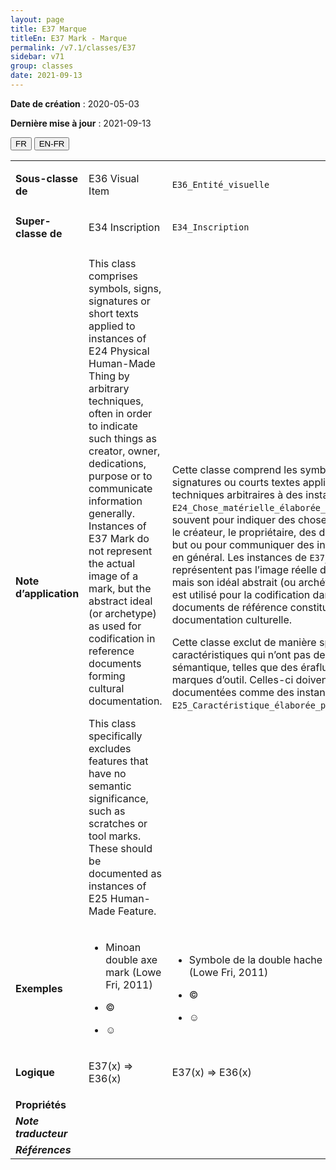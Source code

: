 ```yaml
---
layout: page
title: E37 Marque
titleEn: E37 Mark - Marque
permalink: /v7.1/classes/E37
sidebar: v71
group: classes
date: 2021-09-13
---
```


**Date de création** : 2020-05-03

**Dernière mise à jour** : 2021-09-13

<div class="lang-buttons">
  <button id="fr" class="activate">FR</button>
  <button id="en-fr">EN-FR</button>
</div>

<table>
	<tbody>
	<tr>
		<td><strong>Sous-classe de</strong></td>
		<td class="en"><p>E36 Visual Item</p>
				</td>
			<td><p><code class="language-plaintext highlighter-rouge">E36_Entité_visuelle</code></p>
				</td>
			</tr>
		<tr>
		<td><strong>Super-classe de</strong></td>
		<td class="en"><p>E34 Inscription</p>
				</td>
			<td><p><code class="language-plaintext highlighter-rouge">E34_Inscription</code></p>
				</td>
			</tr>
		<tr>
		<td><strong>Note d’application</strong></td>
		<td class="en"><p>This class comprises symbols, signs, signatures or short texts applied to instances of E24 Physical Human-Made Thing by arbitrary techniques, often in order to indicate such things as creator, owner, dedications, purpose or to communicate information generally. Instances of E37 Mark do not represent the actual image of a mark, but the abstract ideal (or archetype) as used for codification in reference documents forming cultural documentation.</p>
				<p>This class specifically excludes features that have no semantic significance, such as scratches or tool marks. These should be documented as instances of E25 Human-Made Feature.</p>
				</td>
			<td><p>Cette classe comprend les symboles, signes, signatures ou courts textes appliqués par des techniques arbitraires à des instances de <code class="language-plaintext highlighter-rouge">E24_Chose_matérielle_élaborée_par_l’humain</code>, souvent pour indiquer des choses telles que le créateur, le propriétaire, des dédicaces, le but ou pour communiquer des informations en général. Les instances de <code class="language-plaintext highlighter-rouge">E37_Marque</code> ne représentent pas l’image réelle d’une marque, mais son idéal abstrait (ou archétype) tel qu’il est utilisé pour la codification dans les documents de référence constituant la documentation culturelle.    </p>
				<p></p>
				<p>Cette classe exclut de manière spécifique les caractéristiques qui n’ont pas de signification sémantique, telles que des éraflures ou des marques d’outil. Celles-ci doivent être documentées comme des instances de <code class="language-plaintext highlighter-rouge">E25_Caractéristique_élaborée_par_l’humain</code>.</p>
				</td>
			</tr>
		<tr>
		<td><strong>Exemples</strong></td>
		<td class="en"><ul><li><p>Minoan double axe mark (Lowe Fri, 2011)</p>
				</li>
						<li><p>©</p>
				</li>
							<li><p>☺</p>
				</li></ul>
							</td>
			<td><ul><li><p>Symbole de la double hache minoenne (Lowe Fri, 2011)</p>
				</li>
						<li><p>© </p>
				</li>
							<li><p>☺</p>
				</li></ul>
							</td>
			</tr>
		<tr>
		<td><strong>Logique</strong></td>
		<td class="en"><p>E37(x) ⇒ E36(x)</p>
				</td>
			<td><p>E37(x) ⇒ E36(x)</p>
				</td>
			</tr>
		<tr>
		<td><strong>Propriétés</strong></td>
		<td class="en"><p></p>
				</td>
			<td><p></p>
				</td>
			</tr>
		<tr>
		<td><strong><em>Note traducteur</em></strong></td>
		<td colspan="2"><p></p>
				</td>
			</tr>
		<tr>
		<td><strong><em>Références</em></strong></td>
		<td colspan="2"><p><em></em></p>
				</td>
			</tr>
		</tbody>
	</table>
	